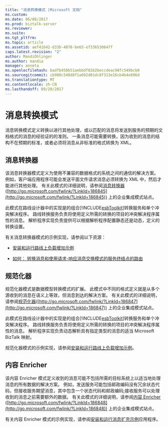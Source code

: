 ```yaml
---
title: "消息转换模式 |Microsoft 文档"
ms.custom: 
ms.date: 06/08/2017
ms.prod: biztalk-server
ms.reviewer: 
ms.suite: 
ms.tgt_pltfrm: 
ms.topic: article
ms.assetid: aef41642-d33b-4878-be65-ef336530647f
caps.latest.revision: "2"
author: MandiOhlinger
ms.author: mandia
manager: anneta
ms.openlocfilehash: badfb450b51aebbdf81b2beccdeac98fc549bcb0
ms.sourcegitcommit: cb908c540d8f1a692d01dc8f313e16cb4b4e696d
ms.translationtype: MT
ms.contentlocale: zh-CN
ms.lasthandoff: 09/20/2017
---
```

# <a name="message-transformation-patterns"></a>消息转换模式
消息转换模式定义转换以进行其他处理，或以匹配的消息将发送到服务的预期的文档格式的消息的经验证的的准则。 一条消息可能需要转换，因为收到的消息的结构不在预期的标准，或者必须将消息从非标准的格式转换为 XML。  
  
## <a name="message-translator"></a>消息转换器  
 该消息转换器模式定义为使用不兼容的数据格式的系统之间的通信的解决方案。 例如，客户端应用程序可能会发送平面文件请求消息必须转换为 XML 中，然后才能进行其他处理。 有关此模式的详细说明，请参阅[消息转换器](http://go.microsoft.com/fwlink/?LinkId=186845)([http://go.microsoft.com/fwlink/?LinkId=186845](http://go.microsoft.com/fwlink/?LinkId=186845)) 上的企业集成模式站点。  
  
 此模式在路线设计器中的实现是的组合[!INCLUDE[esbToolkit](../includes/esbtoolkit-md.md)]转换服务和单个冲突解决程序。 路线转换服务负责将使用定义所需的转换的项目的冲突解决程序属性的消息。 解析程序实现负责提供可以根据解析程序配置静态还是动态，定义的转换设置。  
  
 有关消息转换器模式的示例实现，请参阅以下资源：  
  
-   [安装和运行路线上负载增加示例](../esb-toolkit/installing-and-running-the-itinerary-on-ramp-sample.md)  
  
-   [如何： 转换消息和使用请求-响应消息交换模式的服务终结点的路由](../esb-toolkit/transform-message-and-route-to-service-endpoint-using-request-response-message.md)  
  
## <a name="normalizer"></a>规范化器  
 规范化器模式是数据模型转换模式的扩展。 此模式中不同的格式定义就是从多个源收到的消息在语义上等效，但消息到达的解决方案。 有关此模式的详细说明，请参阅[规范化器](http://go.microsoft.com/fwlink/?LinkId=186847)([http://go.microsoft.com/fwlink/?LinkId=186847](http://go.microsoft.com/fwlink/?LinkId=186847)) 上的企业集成模式站点。  
  
 此模式在路线设计器中的实现是的组合[!INCLUDE[esbToolkit](../includes/esbtoolkit-md.md)]转换服务和单个冲突解决程序。 路线转换服务负责将使用定义所需的转换的项目的冲突解决程序属性的消息。 解析程序实现负责动态解析具有指定类型的消息的适当 Microsoft BizTalk 映射。  
  
 规范化器模式的示例实现，请参阅[安装和运行路线上负载增加示例](../esb-toolkit/installing-and-running-the-itinerary-on-ramp-sample.md)。  
  
## <a name="content-enricher"></a>内容 Enricher  
 该内容 Enricher 模式定义收到的消息可能不包括所需的目标系统上以适当地处理消息的所有数据的解决方案。 例如，发送服务可能包括邮政编码没有冗余状态代码，但接收服务期望消息，其中包含一个状态代码和邮政编码;接收服务可以处理收到的消息之前需要额外的数据。 有关此模式的详细说明，请参阅[内容 Enricher](http://go.microsoft.com/fwlink/?LinkId=186848) ([http://go.microsoft.com/fwlink/?LinkId=186848](http://go.microsoft.com/fwlink/?LinkId=186848)) 上的企业集成模式站点。  
  
 有关内容 Enricher 模式的示例实现，请参阅[安装和运行消息扩充示例](../esb-toolkit/installing-and-running-the-message-enrichment-sample.md)应用程序。